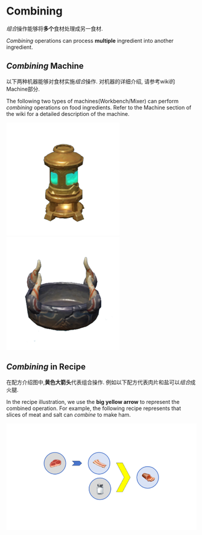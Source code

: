 # Combining

*组合*操作能够将**多个**食材处理成另一食材.

*Combining* operations can process **multiple** ingredient into another ingredient.

## *Combining* Machine
以下两种机器能够对食材实施*组合*操作. 对机器的详细介绍, 请参考wiki的Machine部分.

The following two types of machines(Workbench/Mixer) can perform *combining* operations on food ingredients. Refer to the Machine section of the wiki for a detailed description of the machine.

![icon](../machine/AutoCombine.png) ![icon](../machine/ManualCombine.png)

## *Combining* in Recipe

在配方介绍图中,**黄色大箭头**代表组合操作.
例如以下配方代表肉片和盐可以*组合*成火腿.

In the recipe illustration, we use the **big yellow arrow** to represent the combined operation.
For example, the following recipe represents that slices of meat and salt can *combine* to make ham.

![icon](./r_ht.png)
